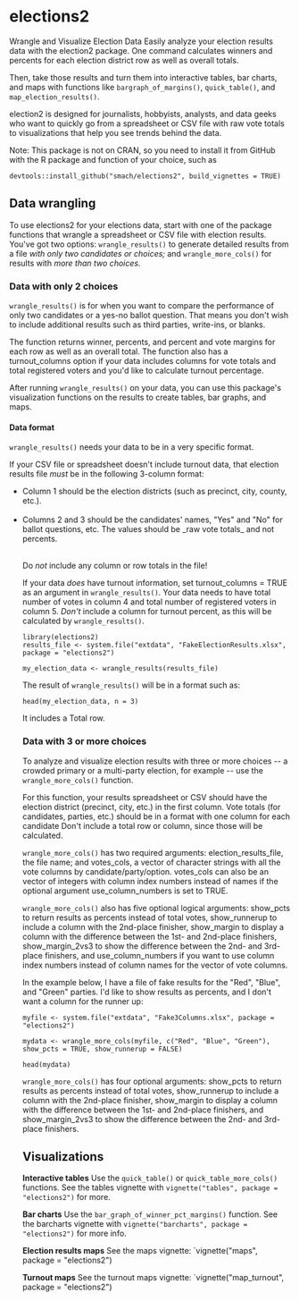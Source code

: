 # elections2
Wrangle and Visualize Election Data 
Easily analyze your election results data with the election2 package. One command calculates winners and percents for each election district row as well as overall totals.

Then, take those results and turn them into interactive tables, bar charts, and maps with functions like `bargraph_of_margins()`, `quick_table()`, and `map_election_results()`.

election2 is designed for journalists, hobbyists, analysts, and data geeks who want to quickly go from a spreadsheet or CSV file with raw vote totals to visualizations that help you see trends behind the data.

Note: This package is not on CRAN, so you need to install it from GitHub with the R package and function of your choice, such as

`devtools::install_github("smach/elections2", build_vignettes = TRUE)`


## Data wrangling

To use elections2 for your elections data, start with one of the package functions that wrangle a spreadsheet or CSV file with election results. You've got two options: `wrangle_results()` to generate detailed results from a file _with only two candidates or choices;_ and `wrangle_more_cols()` for results with _more than two choices._

### Data with only 2 choices

`wrangle_results()` is for when you want to compare the performance of only two candidates or a yes-no ballot question. That means you don't wish to include additional results such as third parties, write-ins, or blanks.

The function returns winner, percents, and percent and vote margins  for each row as well as an overall total. The function also has a turnout_columns option if your data includes columns for vote totals and total registered voters and you'd like to calculate turnout percentage.

After running `wrangle_results()` on your data, you can use this package's visualization functions on the results to create tables, bar graphs, and maps.

#### Data format

`wrangle_results()` needs your data to be in a very specific format.

If your CSV file or spreadsheet doesn't include turnout data, that election results file _must_ be in the following 3-column format:

<ul><li>Column 1 should be the election districts (such as precinct, city, county, etc.).</li><br />
<li>Columns 2 and 3 should be the candidates' names, "Yes" and "No" for ballot questions, etc. The values should be _raw vote totals_ and not percents.</li></br />

Do _not_ include any column or row totals in the file!

If your data _does_ have turnout information, set turnout_columns = TRUE as an argument in `wrangle_results()`. Your data needs to have total number of votes in column 4 and total number of registered voters in column 5. _Don't_ include a column for turnout percent, as this will be calculated by `wrangle_results()`.

```{r import_results}
library(elections2)
results_file <- system.file("extdata", "FakeElectionResults.xlsx", package = "elections2")

my_election_data <- wrangle_results(results_file)

```


The result of `wrangle_results()` will be in a format such as:

```{r viewdata }
head(my_election_data, n = 3)

```

It includes a Total row. 

### Data with 3 or more choices

To analyze and visualize election results with three or more choices -- a crowded primary or a multi-party election, for example -- use the `wrangle_more_cols()` function. 

For this function, your results spreadsheet or CSV should have the election district (precinct, city, etc.) in the first column. Vote totals (for candidates, parties, etc.) should be in a format with one column for each candidate Don't include a total row or column, since those will be calculated.

`wrangle_more_cols()` has two required arguments: election_results_file, the file name; and votes_cols, a vector of character strings with all the vote columns by candidate/party/option. votes_cols can also be an vector of integers with column index numbers instead of names if the optional argument use_column_numbers is set to TRUE.

`wrangle_more_cols()` also has five optional logical arguments: show_pcts to return results as percents instead of total votes, show_runnerup to include a column with the 2nd-place finisher, show_margin to display a column with the difference between the 1st- and 2nd-place finishers,  show_margin_2vs3 to show the difference between the 2nd- and 3rd-place finishers, and use_column_numbers if you want to use column index numbers instead of column names for the vector of vote columns.

In the example below, I have a file of fake results for the "Red", "Blue", and "Green" parties. I'd like to show results as percents, and I don't want a column for the runner up:

```{r}
myfile <- system.file("extdata", "Fake3Columns.xlsx", package = "elections2")

mydata <- wrangle_more_cols(myfile, c("Red", "Blue", "Green"), show_pcts = TRUE, show_runnerup = FALSE)

head(mydata)

```

`wrangle_more_cols()` has four optional arguments: show_pcts to return results as percents instead of total votes, show_runnerup to include a column with the 2nd-place finisher, show_margin to display a column with the difference between the 1st- and 2nd-place finishers, and show_margin_2vs3 to show the difference between the 2nd- and 3rd-place finishers. 


## Visualizations

**Interactive tables** Use the `quick_table()` or `quick_table_more_cols()` functions. See the tables vignette with `vignette("tables", package = "elections2")` for more.

**Bar charts** Use the `bar_graph_of_winner_pct_margins()` function. See the barcharts vignette with `vignette("barcharts", package = "elections2")` for more info.

**Election results maps** See the maps vignette: `vignette("maps", package = "elections2")

**Turnout maps** See the turnout maps vignette: `vignette("map_turnout", package = "elections2")



